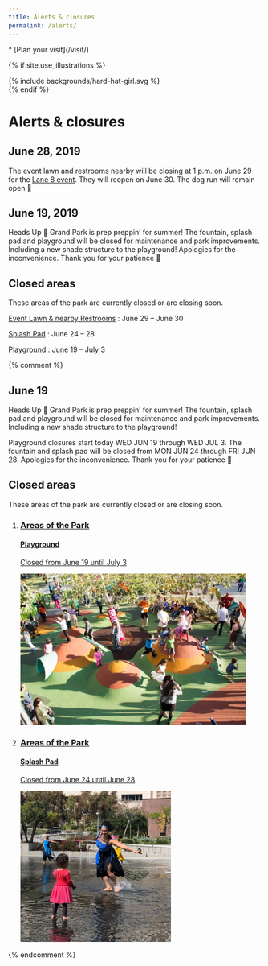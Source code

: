 ```yaml
---
title: Alerts & closures
permalink: /alerts/
---
```


<nav markdown="1">
* [Plan your visit](/visit/)
</nav>

{% if site.use_illustrations %}
<style>
.girl {
  grid-column: -3/-1;
  grid-row: 1/6;
}
.girl svg {
  height: 20vmax;
  width: auto;
}
main h1,
main h1 + h2 + p,
main h1 + h2 + p + h2 + p,
main nav:first-child {
  grid-column-end: -3;
}
</style>

<div class="girl">
{% include backgrounds/hard-hat-girl.svg %}
</div>
{% endif %}

# Alerts & closures

## June 28, 2019

The event lawn and restrooms nearby will be closing at 1 p.m. on June 29 for the [Lane 8 event](/events/2019/06/29/lane-8/). They will reopen on June 30. The dog run will remain open 🐶

## June 19, 2019

Heads Up 🚧 Grand Park is prep preppin’ for summer! The fountain, splash pad and playground will be closed for maintenance and park improvements. Including a new shade structure to the playground! Apologies for the inconvenience. Thank you for your patience 🙏

<main markdown="1" class="lime-light">

## Closed areas

These areas of the park are currently closed or are closing soon.

[Event Lawn & nearby Restrooms](/areas/)
: June 29 – June 30

[Splash Pad](/splash-pad/)
: June 24 – 28

[Playground](/playground/)
: June 19 – July 3

</main>

{% comment %}
## June 19

Heads Up 🚧 Grand Park is prep preppin’ for summer! The fountain, splash pad and playground will be closed for maintenance and park improvements. Including a new shade structure to the playground!

Playground closures start today WED JUN 19 through WED JUL 3. The fountain and splash pad will be closed from MON JUN 24 through FRI JUN 28. Apologies for the inconvenience. Thank you for your patience 🙏

## Closed areas

These areas of the park are currently closed or are closing soon.

<ol class="event-list" style="grid-template-columns: 1fr 1fr;">
  <li>
    <a href="/playground/">
      <div>
        <h3>Areas of the Park</h3>
        <h4>Playground</h4>
        <p>
          Closed from June 19 until July 3
        </p>
      </div>
      <img src="/uploads/areas/playground-2.jpg" height="300" alt="" />
    </a>
  </li>
  <li>
    <a href="/splash-pad/">
      <div>
        <h3>Areas of the Park</h3>
        <h4>Splash Pad</h4>
        <p>
          Closed from June 24 until June 28
        </p>
      </div>
      <img src="/uploads/areas/splash-pad-3.jpg" height="300" alt="" />
    </a>
  </li>
</ol>
{% endcomment %}

